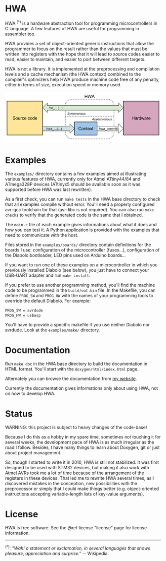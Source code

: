 
HWA
===

HWA <sup>(*)</sup> is a hardware abstraction tool for programming
microcontrollers in C language. A few features of HWA are useful for programming
in assembler too.

HWA provides a set of object-oriented generic instructions that allow the
programmer to focus on the result rather than the values that must be written
into registers with the hope that it will lead to source codes easier to read,
easier to maintain, and easier to port between different targets.

HWA is not a library. It is implemented at the preprocessing and compilation
levels and a cache mechanism (the HWA context) combined to the compiler's
optimizers help HWA produce machine code free of any penalty, either in terms of
size, execution speed or memory used.

![](doxygen/hwa_principle.jpeg)


Examples
========

The `examples/` directory contains a few examples aimed at illustrating various
features of HWA, currently only for Atmel ATtiny44/84 and ATmega328P devices
(ATtinyx5 should be available soon as it was supported before HWA was last
rewritten).

As a first check, you can run `make tests` in the HWA base directory to check
that all examples compile without error. You'll need a properly configured
avr-gcc toolchain for that (avr-libc is not required). You can also run `make
checks` to verify that the generated code is the same that I obtained.

The `main.c` file of each example gives informations about what it does and how
you can test it. A Python application is provided with the examples that need to
communicate with the host.

Files stored in the `examples/boards/` directory contain definitions for the
boards I use: configuration of the microcontroller (fuses...), configuration of
the Diabolo bootloader, LED pins used on Arduino boards...

If you want to run one of these examples on a microcontroller in which you
previously installed Diabolo (see below), you just have to connect your USB-UART
adapter and run `make install`.

If you prefer to use another programming method, you'll find the machine code to
be programmed in the `build/out.bin` file. In the Makefile, you can define
`PROG_SW` and `PROG_HW` with the names of your programming tools to override the
default Diabolo. For example:

    PROG_SW = avrdude
    PROG_HW = usbasp

You'll have to provide a specific makefile if you use neither Diabolo nor
avrdude. Look at the `examples/make/` directory.


Documentation
=============

Run `make doc` in the HWA base directory to build the documentation in HTML
format. You'll start with the `doxygen/html/index.html` page.

Alternately you can browse the documentation from [my
website](http://duparq.free.fr/hwa/index.html).

Currently the documentation gives informations only about using HWA, not on how
to develop HWA.


Status
======

WARNING: this project is subject to heavy changes of the code-base!

Because I do this as a hobby in my spare time, sometimes not touching it for
several weeks, the development pace of HWA is as much irregular as the road I
follow. Besides, I have many things to learn about Doxygen, git or just about
project management.

So, though I started to write it in 2010, HWA is still not stabilized. It was
first designed to be used with STM32 devices, but making it also work with Atmel
AVRs took me a lot of time because of the arrangement of the registers in these
devices. That led me to rewrite HWA several times, as I discovered mistakes in
the conception, new possibilities with the preprocessor or simply that I could
make things better (e.g. object-oriented instructions accepting variable-length
lists of key-value arguments).


License
=======

HWA is free software. See the @ref license "license" page for license
information.

<hr>

<sup>(*)</sup>: <i>"Wah! a statement or exclamation, in several languages that
shows pleasure, appreciation and surprise."</i> -- Wikipedia.
